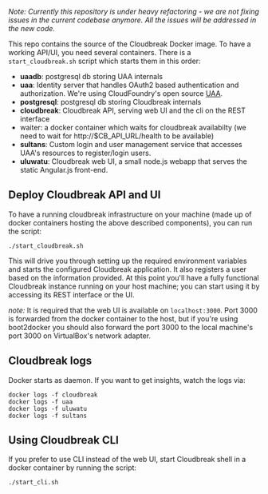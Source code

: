 _Note: Currently this repository is under heavy refactoring - we are not fixing issues in the current codebase anymore. All the issues will be addressed in the new code._

This repo contains the source of the Cloudbreak Docker image.
To have a working API/UI, you need several containers. There is a
`start_cloudbreak.sh` script which starts them in this order:

- **uaadb**: postgresql db storing UAA internals
- **uaa**: Identity server that handles OAuth2 based authentication and authorization. We're using CloudFoundry's open source [UAA](https://github.com/cloudfoundry/uaa).
- **postgresql**: postgresql db storing Cloudbreak internals
- **cloudbreak**: Cloudbreak API, serving web UI and the cli on the REST interface
- waiter: a docker container which waits for cloudbreak availabilty (we need to wait for http://$CB_API_URL/health to be available)
- **sultans**: Custom login and user management service that accesses UAA's resources to register/login users.
- **uluwatu**: Cloudbreak web UI, a small node.js webapp that serves the static Angular.js front-end.


## Deploy Cloudbreak API and UI

To have a running cloudbreak infrastructure on your machine (made up of docker containers hosting the above described components), you can run the script:

```
./start_cloudbreak.sh
```

This will drive you through setting up the required environment variables and
starts the configured Cloudbreak application. It also registers a user based on
the information provided. At this point you'll have a fully functional Cloudbreak
instance running on your host machine; you can start using it by accessing its
 REST interface or the UI.
 
*note:* It is required that the web UI is available on `localhost:3000`. Port 3000 is forwarded from the docker container to the host, but if you're using boot2docker you should also forward the port 3000 to the local machine's port 3000 on VirtualBox's network adapter.

## Cloudbreak logs

Docker starts as daemon. If you want to get insights, watch the logs via:

```
docker logs -f cloudbreak
docker logs -f uaa
docker logs -f uluwatu
docker logs -f sultans
```

## Using Cloudbreak CLI

If you prefer to use CLI instead of the web UI, start
Cloudbreak shell in a docker container by running the script:

```
./start_cli.sh
```
